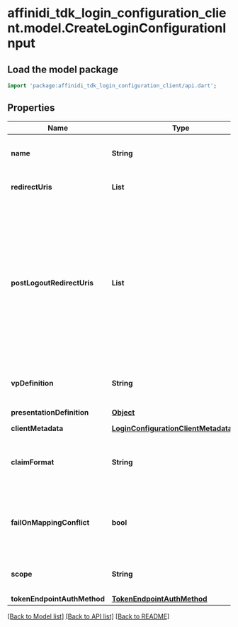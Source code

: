 # affinidi_tdk_login_configuration_client.model.CreateLoginConfigurationInput

## Load the model package

```dart
import 'package:affinidi_tdk_login_configuration_client/api.dart';
```

## Properties

| Name                        | Type                                                                                  | Description                                                                                                                                                                                                 | Notes                            |
| --------------------------- | ------------------------------------------------------------------------------------- | ----------------------------------------------------------------------------------------------------------------------------------------------------------------------------------------------------------- | -------------------------------- |
| **name**                    | **String**                                                                            | User defined login configuration name                                                                                                                                                                       |
| **redirectUris**            | **List<String>**                                                                      | OAuth 2.0 Redirect URIs                                                                                                                                                                                     | [default to const []]            |
| **postLogoutRedirectUris**  | **List<String>**                                                                      | Post Logout Redirect URIs, Used to redirect the user's browser to a specified URL after the logout process is complete. Must match the domain, port, scheme of at least one of the registered redirect URIs | [optional] [default to const []] |
| **vpDefinition**            | **String**                                                                            | VP definition in JSON stringify format                                                                                                                                                                      | [optional]                       |
| **presentationDefinition**  | [**Object**](.md)                                                                     | Presentation Definition                                                                                                                                                                                     | [optional]                       |
| **clientMetadata**          | [**LoginConfigurationClientMetadataInput**](LoginConfigurationClientMetadataInput.md) |                                                                                                                                                                                                             | [optional]                       |
| **claimFormat**             | **String**                                                                            | ID token claims output format. Default is array.                                                                                                                                                            | [optional]                       |
| **failOnMappingConflict**   | **bool**                                                                              | Interrupts login process if duplications of data fields names will be found                                                                                                                                 | [optional] [default to true]     |
| **scope**                   | **String**                                                                            | List of groups separated by space                                                                                                                                                                           | [optional]                       |
| **tokenEndpointAuthMethod** | [**TokenEndpointAuthMethod**](TokenEndpointAuthMethod.md)                             |                                                                                                                                                                                                             | [optional]                       |

[[Back to Model list]](../README.md#documentation-for-models) [[Back to API list]](../README.md#documentation-for-api-endpoints) [[Back to README]](../README.md)
